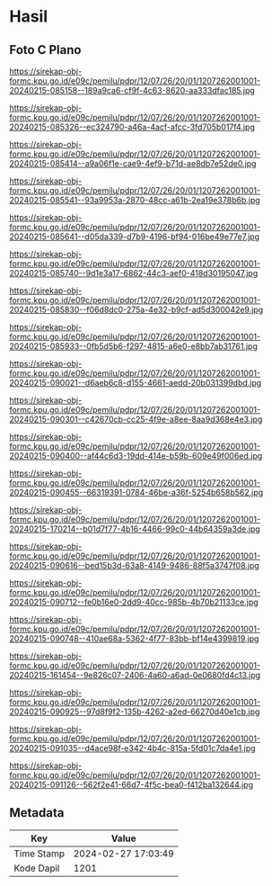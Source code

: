 # Hasil

## Foto C Plano

https://sirekap-obj-formc.kpu.go.id/e09c/pemilu/pdpr/12/07/26/20/01/1207262001001-20240215-085158--189a9ca6-cf9f-4c63-8620-aa333dfac185.jpg

https://sirekap-obj-formc.kpu.go.id/e09c/pemilu/pdpr/12/07/26/20/01/1207262001001-20240215-085326--ec324790-a46a-4acf-afcc-3fd705b017f4.jpg

https://sirekap-obj-formc.kpu.go.id/e09c/pemilu/pdpr/12/07/26/20/01/1207262001001-20240215-085414--a9a06f1e-cae9-4ef9-b71d-ae8db7e52de0.jpg

https://sirekap-obj-formc.kpu.go.id/e09c/pemilu/pdpr/12/07/26/20/01/1207262001001-20240215-085541--93a9953a-2870-48cc-a61b-2ea19e378b6b.jpg

https://sirekap-obj-formc.kpu.go.id/e09c/pemilu/pdpr/12/07/26/20/01/1207262001001-20240215-085641--d05da339-d7b9-4196-bf94-016be49e77e7.jpg

https://sirekap-obj-formc.kpu.go.id/e09c/pemilu/pdpr/12/07/26/20/01/1207262001001-20240215-085740--9d1e3a17-6862-44c3-aef0-418d30195047.jpg

https://sirekap-obj-formc.kpu.go.id/e09c/pemilu/pdpr/12/07/26/20/01/1207262001001-20240215-085830--f06d8dc0-275a-4e32-b9cf-ad5d300042e9.jpg

https://sirekap-obj-formc.kpu.go.id/e09c/pemilu/pdpr/12/07/26/20/01/1207262001001-20240215-085933--0fb5d5b6-f297-4815-a6e0-e8bb7ab31761.jpg

https://sirekap-obj-formc.kpu.go.id/e09c/pemilu/pdpr/12/07/26/20/01/1207262001001-20240215-090021--d6aeb6c8-d155-4661-aedd-20b031399dbd.jpg

https://sirekap-obj-formc.kpu.go.id/e09c/pemilu/pdpr/12/07/26/20/01/1207262001001-20240215-090301--c42670cb-cc25-4f9e-a8ee-8aa9d368e4e3.jpg

https://sirekap-obj-formc.kpu.go.id/e09c/pemilu/pdpr/12/07/26/20/01/1207262001001-20240215-090400--af44c6d3-19dd-414e-b59b-609e49f006ed.jpg

https://sirekap-obj-formc.kpu.go.id/e09c/pemilu/pdpr/12/07/26/20/01/1207262001001-20240215-090455--66319391-0784-46be-a36f-5254b658b562.jpg

https://sirekap-obj-formc.kpu.go.id/e09c/pemilu/pdpr/12/07/26/20/01/1207262001001-20240215-170214--b01d7f77-4b16-4466-99c0-44b64359a3de.jpg

https://sirekap-obj-formc.kpu.go.id/e09c/pemilu/pdpr/12/07/26/20/01/1207262001001-20240215-090616--bed15b3d-63a8-4149-9486-88f5a3747f08.jpg

https://sirekap-obj-formc.kpu.go.id/e09c/pemilu/pdpr/12/07/26/20/01/1207262001001-20240215-090712--fe0b16e0-2dd9-40cc-985b-4b70b21133ce.jpg

https://sirekap-obj-formc.kpu.go.id/e09c/pemilu/pdpr/12/07/26/20/01/1207262001001-20240215-090748--410ae68a-5362-4f77-83bb-bf14e4399819.jpg

https://sirekap-obj-formc.kpu.go.id/e09c/pemilu/pdpr/12/07/26/20/01/1207262001001-20240215-161454--9e826c07-2406-4a60-a6ad-0e0680fd4c13.jpg

https://sirekap-obj-formc.kpu.go.id/e09c/pemilu/pdpr/12/07/26/20/01/1207262001001-20240215-090925--97d8f9f2-135b-4262-a2ed-66270d40e1cb.jpg

https://sirekap-obj-formc.kpu.go.id/e09c/pemilu/pdpr/12/07/26/20/01/1207262001001-20240215-091035--d4ace98f-e342-4b4c-815a-5fd01c7da4e1.jpg

https://sirekap-obj-formc.kpu.go.id/e09c/pemilu/pdpr/12/07/26/20/01/1207262001001-20240215-091126--562f2e41-66d7-4f5c-bea0-f412ba132644.jpg


## Metadata

| Key        | Value               |
| ---------- | ------------------- |
| Time Stamp | 2024-02-27 17:03:49 |
| Kode Dapil | 1201                |



